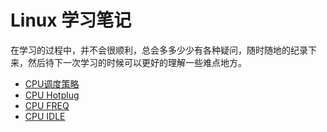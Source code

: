 # Linux 学习笔记

在学习的过程中，并不会很顺利，总会多多少少有各种疑问，随时随地的纪录下来，然后待下一次学习的时候可以更好的理解一些难点地方。

* [CPU调度策略](study/sched.md)
* [CPU Hotplug](study/cpu_hotplug.md) 
* [CPU FREQ](study/cpu_freq.md)
* [CPU IDLE](study/cpu_idle.md) 

